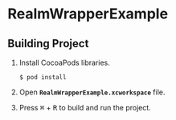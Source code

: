 # RealmWrapperExample

## Building Project

1. Install CocoaPods libraries.

    ```console
    $ pod install
    ```

2. Open **`RealmWrapperExample.xcworkspace`** file.
3. Press <kbd>⌘</kbd> + <kbd>R</kbd> to build and run the project.
